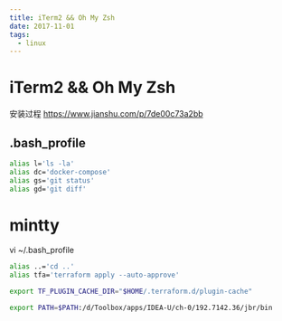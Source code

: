 ```yaml
---
title: iTerm2 && Oh My Zsh
date: 2017-11-01
tags:
  - linux
---
```


# iTerm2 && Oh My Zsh

安装过程 https://www.jianshu.com/p/7de00c73a2bb

## .bash_profile

```sh
alias l='ls -la'
alias dc='docker-compose'
alias gs='git status'
alias gd='git diff'
```

# mintty

vi ~/.bash_profile

```sh
alias ..='cd ..'
alias tfa='terraform apply --auto-approve'

export TF_PLUGIN_CACHE_DIR="$HOME/.terraform.d/plugin-cache"

export PATH=$PATH:/d/Toolbox/apps/IDEA-U/ch-0/192.7142.36/jbr/bin
```
